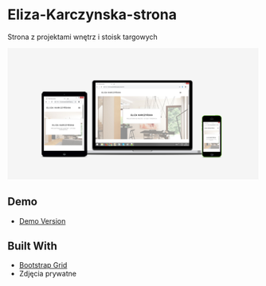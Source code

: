 # Eliza-Karczynska-strona


Strona z projektami wnętrz i stoisk targowych

![Mockup](images/ELIZA_K_MOCKUP.jpg)

## Demo
* [Demo Version](https://github.com/karczynskijakub/Eliza-Karczynska-strona.git)

## Built With

* [Bootstrap Grid](https://getbootstrap.com/docs/3.4/customize/)
* Zdjęcia prywatne


